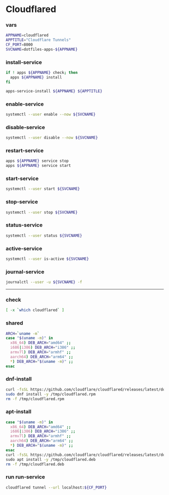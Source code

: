 # Cloudflared

### vars
```sh
APPNAME=cloudflared
APPTITLE="Cloudflare Tunnels"
CF_PORT=8000
SVCNAME=dotfiles-apps-${APPNAME}
```

### install-service
```sh
if ! apps ${APPNAME} check; then
  apps ${APPNAME} install
fi

apps-service-install ${APPNAME} ${APPTITLE}
```

### enable-service
```sh
systemctl --user enable --now ${SVCNAME}
```

### disable-service
```sh
systemctl --user disable --now ${SVCNAME}
```

### restart-service
```sh
apps ${APPNAME} service stop
apps ${APPNAME} service start
```

### start-service
```sh
systemctl --user start ${SVCNAME}
```

### stop-service
```sh
systemctl --user stop ${SVCNAME}
```

### status-service
```sh
systemctl --user status ${SVCNAME}
```

### active-service
```sh
systemctl --user is-active ${SVCNAME}
```

### journal-service
```sh
journalctl --user -u ${SVCNAME} -f
```

---

### check
```sh
[ -x `which cloudflared` ]
```


### shared
```sh
ARCH=`uname -m`
case "$(uname -m)" in
  x86_64) DEB_ARCH="amd64" ;;
  i686|i386) DEB_ARCH="i386" ;;
  armv7l) DEB_ARCH="armhf" ;;
  aarch64) DEB_ARCH="arm64" ;;
  *) DEB_ARCH="$(uname -m)" ;;
esac
```

### dnf-install
```sh
curl -fsSL https://github.com/cloudflare/cloudflared/releases/latest/download/cloudflared-linux-${ARCH}.rpm -o /tmp/cloudflared.rpm
sudo dnf install -y /tmp/cloudflared.rpm
rm -f /tmp/cloudflared.rpm
```

### apt-install
```sh
case "$(uname -m)" in
  x86_64) DEB_ARCH="amd64" ;;
  i686|i386) DEB_ARCH="i386" ;;
  armv7l) DEB_ARCH="armhf" ;;
  aarch64) DEB_ARCH="arm64" ;;
  *) DEB_ARCH="$(uname -m)" ;;
esac
curl -fsSL https://github.com/cloudflare/cloudflared/releases/latest/download/cloudflared-linux-${DEB_ARCH}.deb -o /tmp/cloudflared.deb \
sudo apt install -y /tmp/cloudflared.deb
rm -f /tmp/cloudflared.deb
```

### run run-service
```sh
cloudflared tunnel --url localhost:${CF_PORT}
```
